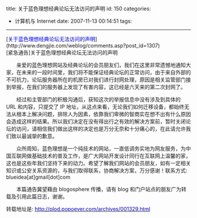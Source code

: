 title: 关于蓝色理想经典论坛无法访问的声明
id: 150
categories:
  - 计算机与 Internet
date: 2007-11-13 00:14:51
tags:
---

<div id="msgcns!9697D6160EFEBC17!1541" class="bvMsg"><div>[<font color="#0000ff">关于蓝色理想经典论坛无法访问的声明</font>](http://www.dengjie.com/weblog/comments.asp?post_id=1307)
<div>[紧急通告]关于蓝色理想经典论坛无法访问的声明

　　亲爱的蓝色理想网站及经典论坛的会员朋友们，我们在这里非常遗憾地通知大家，在未来的一段时间里，我们将不能保证经典论坛的正常访问，由于来自外部的不可抗力，论坛服务器所在的机房已对我们进行封网处理，原因是相关监管部门接到举报，在我们的服务器上发现了有害内容，这已经是六天来的第二次封网了。

　　经过和主管部门的积极沟通后，获知这次的举报信息中没有涉及到具体的 URL 和内容，只提交了 IP 地址，从这点来看，无论我们如何迁移设备，都始终无法从根本上解决问题，排除人为因素，依靠我们卑微的智商实在想不出有什么原因会造成这样的结果。所以我们决定在没有得出行之有效的解决方案前，暂时关闭论坛的访问，请相信我们做出这样的决定也是万分无奈和十分痛心的，在此请允许我们致以最诚挚的歉意。

　　众所周知，蓝色理想是一个纯技术的网站，一直低调务实地为网友服务，为中国互联网做基础技术的普及工作，是广大网站开发设计同行在互联网上温馨的家，这也是这些年我们坚持下来的动力。希望了解我们网站的会员朋友，如有一定相关知识或公安关系资源的，与我们取得联系，协商解决方案，万分感谢！联系方式: blueidea[at]gmail[dot]com

　　本篇通告冀望藉由 blogosphere 传播，请有 blog 和门户站点的朋友广为转载及引用此篇日志，谢谢。

转载地址是: [<u><font color="#0000ff">http://plod.popoever.com/archives/001329.html</font></u>](http://plod.popoever.com/archives/001329.html)</div></div></div>